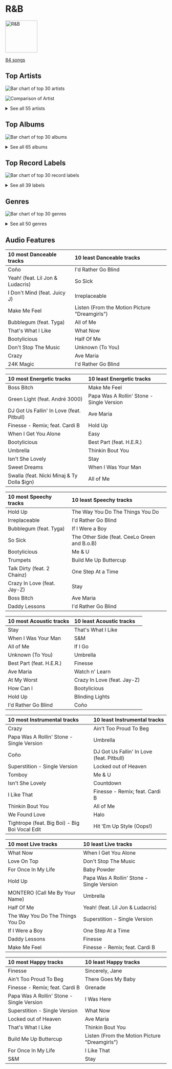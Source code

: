 # R&B


<img src="https://mosaic.scdn.co/640/ab67616d0000b27345680a4a57c97894490a01c1ab67616d0000b27389992f4d7d4ab94937bf9e23ab67616d0000b273e13de7b8662b085b0885ffefab67616d0000b273ff5429125128b43572dbdccd" alt="R&B" width="100" />

[84 songs](r_b_tracks.md)

## Top Artists

![Bar chart of top 30 artists](../images/playlists/r_b/artists.png)

![Comparison of Artist](../images/playlists/r_b/artists_comparison.png)


<details>
<summary>See all 55 artists</summary>

|   Number of Tracks | Art                                                                                              | Artist                                 | 🔗                                                           |
|-------------------:|:-------------------------------------------------------------------------------------------------|:---------------------------------------|:------------------------------------------------------------|
|                 14 | <img src="https://i.scdn.co/image/ab6761610000e5eb676338904deb80cffb568216" alt="" width="50" /> | [Beyoncé](../artists/beyonc_.md)       | [🔗](https://open.spotify.com/artist/6vWDO969PvNqNYHIOW5v0m) |
|                 10 | <img src="https://i.scdn.co/image/ab6761610000e5eb99e4fca7c0b7cb166d915789" alt="" width="50" /> | [Rihanna](../artists/rihanna.md)       | [🔗](https://open.spotify.com/artist/5pKCCKE2ajJHZ9KAiaK11H) |
|                  9 | <img src="https://i.scdn.co/image/ab6761610000e5ebc36dd9eb55fb0db4911f25dd" alt="" width="50" /> | [Bruno Mars](../artists/bruno_mars.md) | [🔗](https://open.spotify.com/artist/0du5cEVh5yTK9QJze8zA0C) |
|                  6 | <img src="https://i.scdn.co/image/ab6761610000e5eb654972693e0efed3f3f4d090" alt="" width="50" /> | Jason Derulo                           | [🔗](https://open.spotify.com/artist/07YZf4WDAMNwqr4jfgOZ8y) |
|                  5 | <img src="https://i.scdn.co/image/ab6761610000e5eb3ea2c03525939b482f8d3bfd" alt="" width="50" /> | Janelle Monáe                          | [🔗](https://open.spotify.com/artist/6ueGR6SWhUJfvEhqkvMsVs) |
|                  4 | <img src="https://i.scdn.co/image/c59faacbed7aa770266bad048660810eca204108" alt="" width="50" /> | Stevie Wonder                          | [🔗](https://open.spotify.com/artist/7guDJrEfX3qb6FEbdPA5qi) |
|                  4 | <img src="https://i.scdn.co/image/ab6761610000e5eb3f0f76df1047720f2e57fc35" alt="" width="50" /> | The Temptations                        | [🔗](https://open.spotify.com/artist/3RwQ26hR2tJtA8F9p2n7jG) |
|                  4 | <img src="https://i.scdn.co/image/ab6761610000e5eb2e42d906f4f9f672359e7379" alt="" width="50" /> | Usher                                  | [🔗](https://open.spotify.com/artist/23zg3TcAtWQy7J6upgbUnj) |
|                  3 | <img src="https://i.scdn.co/image/ab6761610000e5ebaed3c717bf1753ab928ea88d" alt="" width="50" /> | John Legend                            | [🔗](https://open.spotify.com/artist/5y2Xq6xcjJb2jVM54GHK3t) |
|                  2 | <img src="https://i.scdn.co/image/ab6761610000e5ebc75afcd5a9027f60eaebb5e4" alt="" width="50" /> | JAY-Z                                  | [🔗](https://open.spotify.com/artist/3nFkdlSjzX9mRTtwJOzDYB) |
|                  2 | <img src="https://i.scdn.co/image/ab6761610000e5ebbd09edfd2babfc9fd2ba748e" alt="" width="50" /> | Daniel Caesar                          | [🔗](https://open.spotify.com/artist/20wkVLutqVOYrc0kxFs7rA) |
|                  1 | <img src="https://i.scdn.co/image/ab6761610000e5eba12641edfc4ffbbdf58f7d15" alt="" width="50" /> | Lil Jon                                | [🔗](https://open.spotify.com/artist/7sfl4Xt5KmfyDs2T3SVSMK) |
|                  1 | <img src="https://i.scdn.co/image/ab6761610000e5ebd66f1e0c883f319443d68c45" alt="" width="50" /> | Lil Nas X                              | [🔗](https://open.spotify.com/artist/7jVv8c5Fj3E9VhNjxT4snq) |
|                  1 | <img src="https://i.scdn.co/image/ab6761610000e5ebd9dde4a54073dbd58fb91c7d" alt="" width="50" /> | Ty Dolla $ign                          | [🔗](https://open.spotify.com/artist/7c0XG5cIJTrrAgEC3ULPiq) |
|                  1 | <img src="https://i.scdn.co/image/ab6761610000e5eb578905d5539cff25568dc097" alt="" width="50" /> | Calvin Harris                          | [🔗](https://open.spotify.com/artist/7CajNmpbOovFoOoasH2HaY) |
|                  1 | <img src="https://i.scdn.co/image/5c8d57d92825466637905f0d4219064cb39333e9" alt="" width="50" /> | André 3000                             | [🔗](https://open.spotify.com/artist/74V3dE1a51skRkdII8y2C6) |
|                  1 | <img src="https://i.scdn.co/image/7667470f669c70a15108051995051fc2cf9e126a" alt="" width="50" /> | Blu Cantrell                           | [🔗](https://open.spotify.com/artist/6vytZ677lz4LzCrUDcDokM) |
|                  1 | <img src="https://i.scdn.co/image/ab6761610000e5eb21a213a4fe1a6f9b45d3f7f9" alt="" width="50" /> | Commodores                             | [🔗](https://open.spotify.com/artist/6twIAGnYuIT1pncMAsXnEm) |
|                  1 | <img src="https://i.scdn.co/image/ab6761610000e5eb41bf7454f88cccfe6677b2c0" alt="" width="50" /> | H 3 F                                  | [🔗](https://open.spotify.com/artist/6jIK3obS1fJqb3Vu74AYX3) |
|                  1 | <img src="https://i.scdn.co/image/ab6761610000e5eb52ca4fca28b86ca3a7d9846d" alt="" width="50" /> | Destiny Rogers                         | [🔗](https://open.spotify.com/artist/6gezkje7GoJlQbHBgLXHuu) |
|                  1 | <img src="https://i.scdn.co/image/ab6772690000c46ca3ebb27ba9a55044f32af6e1" alt="" width="50" /> | Silk Sonic                             | [🔗](https://open.spotify.com/artist/6PvvGcCY2XtUcSRld1Wilr) |
|                  1 | <img src="https://i.scdn.co/image/ab6761610000e5eb12123322672fbf71bd1e5c94" alt="" width="50" /> | Ella Eyre                              | [🔗](https://open.spotify.com/artist/66TrUkUZ3RM29dqeDQRgyA) |
|                  1 | <img src="https://i.scdn.co/image/ab6761610000e5eb3b6f1762e81e53df14990f57" alt="" width="50" /> | B.o.B                                  | [🔗](https://open.spotify.com/artist/5ndkK3dpZLKtBklKjxNQwT) |
|                  1 | <img src="https://i.scdn.co/image/ab6761610000e5eb8079989370c50963b60ee7bc" alt="" width="50" /> | CeeLo Green                            | [🔗](https://open.spotify.com/artist/5nLYd9ST4Cnwy6NHaCxbj8) |
|                  1 | <img src="https://i.scdn.co/image/ab6761610000e5eb116fc50265ef72d7e66723a5" alt="" width="50" /> | Juicy J                                | [🔗](https://open.spotify.com/artist/5gCRApTajqwbnHHPbr2Fpi) |
|                  1 | <img src="https://i.scdn.co/image/ab6761610000e5eb727a2ac15afe659be999beba" alt="" width="50" /> | Doja Cat                               | [🔗](https://open.spotify.com/artist/5cj0lLjcoR7YOSnhnX0Po5) |
|                  1 | <img src="https://i.scdn.co/image/03e8855382d21e1cbf8172c03001ab8847889f38" alt="" width="50" /> | Gnarls Barkley                         | [🔗](https://open.spotify.com/artist/5SbkVQYYzlw1kte75QIabH) |
|                  1 | <img src="https://i.scdn.co/image/ab6761610000e5ebf91c2e559a5a8233d3b35fb1" alt="" width="50" /> | Tyga                                   | [🔗](https://open.spotify.com/artist/5LHRHt1k9lMyONurDHEdrp) |
|                  1 | <img src="https://i.scdn.co/image/ab6761610000e5eb0d66b3670294bf801847dae2" alt="" width="50" /> | Lizzo                                  | [🔗](https://open.spotify.com/artist/56oDRnqbIiwx4mymNEv7dS) |
|                  1 | <img src="https://i.scdn.co/image/ab6761610000e5eb8c2332e6c0ed96d144a91b3f" alt="" width="50" /> | Cardi B                                | [🔗](https://open.spotify.com/artist/4kYSro6naA4h99UJvo89HB) |
|                  1 | <img src="https://i.scdn.co/image/ab6761610000e5ebd9f754de994ed3b6e8f01522" alt="" width="50" /> | Jidenna                                | [🔗](https://open.spotify.com/artist/4TsHKU8l8Wq7n7OPVikirn) |
|                  1 | <img src="https://i.scdn.co/image/ab6761610000e5eb6a2235c7e50d72aef06b7f66" alt="" width="50" /> | The Foundations                        | [🔗](https://open.spotify.com/artist/4GITZM5LCR2KcdlgEOrNLD) |
|                  1 | <img src="https://i.scdn.co/image/ab6761610000e5eb96287bd47570ff13f0c01496" alt="" width="50" /> | Anderson .Paak                         | [🔗](https://open.spotify.com/artist/3jK9MiCrA42lLAdMGUZpwa) |
|                  1 | <img src="https://i.scdn.co/image/adcc1cb654e89f2e404688ae0d1bbc942ce02e5d" alt="" width="50" /> | Ludacris                               | [🔗](https://open.spotify.com/artist/3ipn9JLAPI5GUEo4y4jcoi) |
|                  1 | <img src="https://i.scdn.co/image/ab6761610000e5eb49637fe719fddb8e90896f41" alt="" width="50" /> | Jhorrmountain                          | [🔗](https://open.spotify.com/artist/3aAX2y0amckZ7WcWoz2f2o) |
|                  1 | <img src="https://i.scdn.co/image/ab6761610000e5eb7b05445e212ac49d9ed4c310" alt="" width="50" /> | H.E.R.                                 | [🔗](https://open.spotify.com/artist/3Y7RZ31TRPVadSFVy1o8os) |
|                  1 | <img src="https://i.scdn.co/image/ab6761610000e5eba22623b5c4d912075ba59116" alt="" width="50" /> | Puri                                   | [🔗](https://open.spotify.com/artist/3ADyFy1orEwODaiHmRRMQp) |
|                  1 | <img src="https://i.scdn.co/image/ab6761610000e5eb02eeb5305fa7bdd9ddca42fc" alt="" width="50" /> | Miguel                                 | [🔗](https://open.spotify.com/artist/360IAlyVv4PCEVjgyMZrxK) |
|                  1 | <img src="https://i.scdn.co/image/ab6761610000e5eb7f3c0dffb5229c8734ff60b2" alt="" width="50" /> | Big Boi                                | [🔗](https://open.spotify.com/artist/2ht3wxeT69CzyKFChNnNAB) |
|                  1 | <img src="https://i.scdn.co/image/ab6761610000e5ebfbc3faec4a370d8393bee7f1" alt="" width="50" /> | Frank Ocean                            | [🔗](https://open.spotify.com/artist/2h93pZq0e7k5yf4dywlkpM) |
|                  1 | <img src="https://i.scdn.co/image/ab6761610000e5eb009ef60c0a99410630cc40c7" alt="" width="50" /> | Jordin Sparks                          | [🔗](https://open.spotify.com/artist/2AQjGvtT0pFYfxR3neFcvz) |
|                  1 | <img src="https://i.scdn.co/image/914ae1ce7fb065cfb0c89794e5e41c6eca758df3" alt="" width="50" /> | Corinne Bailey Rae                     | [🔗](https://open.spotify.com/artist/29WzbAQtDnBJF09es0uddn) |
|                  1 | <img src="https://i.scdn.co/image/ab6761610000e5eb6f5af779b97c9e52d74d3743" alt="" width="50" /> | Cassie                                 | [🔗](https://open.spotify.com/artist/27FGXRNruFoOdf1vP8dqcH) |
|                  1 | <img src="https://i.scdn.co/image/ab6761610000e5ebca118e3822061f7b7f6bc537" alt="" width="50" /> | Ne-Yo                                  | [🔗](https://open.spotify.com/artist/21E3waRsmPlU7jZsS13rcj) |
|                  1 | <img src="https://i.scdn.co/image/ab6761610000e5eb81d954dd35145481964ddd6c" alt="" width="50" /> | Mikky Ekko                             | [🔗](https://open.spotify.com/artist/1buzCmyYZE4kcdLRudsb8V) |
|                  1 | <img src="https://i.scdn.co/image/ab6761610000e5ebf75e64532704bd6acf0b4e76" alt="" width="50" /> | Destiny's Child                        | [🔗](https://open.spotify.com/artist/1Y8cdNmUJH7yBTd9yOvr5i) |
|                  1 | <img src="https://i.scdn.co/image/ab6761610000e5ebb5f9e28219c169fd4b9e8379" alt="" width="50" /> | The Weeknd                             | [🔗](https://open.spotify.com/artist/1Xyo4u8uXC1ZmMpatF05PJ) |
|                  1 | <img src="https://i.scdn.co/image/ab6761610000e5eb2822fcd3337b030199b3861a" alt="" width="50" /> | Pink Sweat$                            | [🔗](https://open.spotify.com/artist/1W7FNibLa0O0b572tB2w7t) |
|                  1 | <img src="https://i.scdn.co/image/ab6761610000e5ebf556662d187b9191c421be1c" alt="" width="50" /> | 2 Chainz                               | [🔗](https://open.spotify.com/artist/17lzZA2AlOHwCwFALHttmp) |
|                  1 | <img src="https://i.scdn.co/image/ab6761610000e5eb058531dfd9746a96ad85265f" alt="" width="50" /> | Etta James                             | [🔗](https://open.spotify.com/artist/0iOVhN3tnSvgDbcg25JoJb) |
|                  1 | <img src="https://i.scdn.co/image/ab6761610000e5eb6a8e5e8752d1dc2dafa63f20" alt="" width="50" /> | Nicki Minaj                            | [🔗](https://open.spotify.com/artist/0hCNtLu0JehylgoiP8L4Gh) |
|                  1 | <img src="https://i.scdn.co/image/ab6761610000e5eb7791e2d61372a3c61bfbed85" alt="" width="50" /> | Jenevieve                              | [🔗](https://open.spotify.com/artist/0dUYLC7DLjeS8gIh8cz2Pq) |
|                  1 | <img src="https://i.scdn.co/image/ab6761610000e5eb02582bb3fa9d68f44a247f39" alt="" width="50" /> | Robin Thicke                           | [🔗](https://open.spotify.com/artist/0ZrpamOxcZybMHGg1AYtHP) |
|                  1 | <img src="https://i.scdn.co/image/ab6761610000e5ebfc9d2abc85b6f4bef77f80ea" alt="" width="50" /> | Pitbull                                | [🔗](https://open.spotify.com/artist/0TnOYISbd1XYRBk9myaseg) |
|                  1 | <img src="https://i.scdn.co/image/ab6761610000e5ebedb1ff4a690386ca7bee7007" alt="" width="50" /> | Jacob Banks                            | [🔗](https://open.spotify.com/artist/0AepkoQhYvkjEzzwIcGxdV) |

</details>


## Top Albums

![Bar chart of top 30 albums](../images/playlists/r_b/albums.png)


<details>
<summary>See all 65 albums</summary>

|   Number of Tracks | Art                                                                                              | Album                                                                                                   | 🔗                                                          |
|-------------------:|:-------------------------------------------------------------------------------------------------|:--------------------------------------------------------------------------------------------------------|:-----------------------------------------------------------|
|                  4 | <img src="https://i.scdn.co/image/ab67616d0000b273e13de7b8662b085b0885ffef" alt="" width="50" /> | I AM...SASHA FIERCE                                                                                     | [🔗](https://open.spotify.com/album/23Y5wdyP5byMFktZf8AcWU) |
|                  4 | <img src="https://i.scdn.co/image/ab67616d0000b273ff5429125128b43572dbdccd" alt="" width="50" /> | 4                                                                                                       | [🔗](https://open.spotify.com/album/1gIC63gC3B7o7FfpPACZQJ) |
|                  3 | <img src="https://i.scdn.co/image/ab67616d0000b273f9f27162ab1ed45b8d7a7e98" alt="" width="50" /> | Good Girl Gone Bad: Reloaded                                                                            | [🔗](https://open.spotify.com/album/3JSWZWeTHF4HDGt5Eozdy7) |
|                  3 | <img src="https://i.scdn.co/image/ab67616d0000b273232711f7d66a1e19e89e28c5" alt="" width="50" /> | 24K Magic                                                                                               | [🔗](https://open.spotify.com/album/4PgleR09JVnm3zY1fW3XBA) |
|                  2 | <img src="https://i.scdn.co/image/ab67616d0000b273926f43e7cce571e62720fd46" alt="" width="50" /> | Unorthodox Jukebox                                                                                      | [🔗](https://open.spotify.com/album/58ufpQsJ1DS5kq4hhzQDiI) |
|                  2 | <img src="https://i.scdn.co/image/ab67616d0000b2731f69f49a0d2f6b13a79efe02" alt="" width="50" /> | Unapologetic                                                                                            | [🔗](https://open.spotify.com/album/0XJya16l3K1J2dEwY19F8z) |
|                  2 | <img src="https://i.scdn.co/image/ab67616d0000b2731c5eacf6965d328c2c795cef" alt="" width="50" /> | Talk That Talk                                                                                          | [🔗](https://open.spotify.com/album/1Kw1bVd07oRqcjrcjQKC8T) |
|                  2 | <img src="https://i.scdn.co/image/ab67616d0000b2730376bdff8b70d934f297303e" alt="" width="50" /> | Talk Dirty                                                                                              | [🔗](https://open.spotify.com/album/4PeZu0It7qVrTG40t3HM9A) |
|                  2 | <img src="https://i.scdn.co/image/ab67616d0000b27386b0c9728ad3ed338eaeea79" alt="" width="50" /> | Raymond v Raymond (Expanded Edition)                                                                    | [🔗](https://open.spotify.com/album/6A1F3Fkq5dYeYYNkXflcTX) |
|                  2 | <img src="https://i.scdn.co/image/ab67616d0000b27389992f4d7d4ab94937bf9e23" alt="" width="50" /> | Lemonade                                                                                                | [🔗](https://open.spotify.com/album/7dK54iZuOxXFarGhXwEXfF) |
|                  2 | <img src="https://i.scdn.co/image/ab67616d0000b273f6b55ca93bd33211227b502b" alt="" width="50" /> | Doo-Wops & Hooligans                                                                                    | [🔗](https://open.spotify.com/album/1uyf3l2d4XYwiEqAb7t7fX) |
|                  2 | <img src="https://i.scdn.co/image/ab67616d0000b2730a60fb0deda858270cca82ee" alt="" width="50" /> | Dirty Computer                                                                                          | [🔗](https://open.spotify.com/album/2PjlaxlMunGOUvcRzlTbtE) |
|                  2 | <img src="https://i.scdn.co/image/ab67616d0000b273026e88f624dfb96f2e1ef10b" alt="" width="50" /> | B'Day Deluxe Edition                                                                                    | [🔗](https://open.spotify.com/album/0Zd10MKN5j9KwUST0TdBBB) |
|                  1 | <img src="https://i.scdn.co/image/ab67616d0000b2737aede4855f6d0d738012e2e5" alt="" width="50" /> | channel ORANGE                                                                                          | [🔗](https://open.spotify.com/album/392p3shh2jkxUxY2VHvlH8) |
|                  1 | <img src="https://i.scdn.co/image/ab67616d0000b273fbf594435bcb7b30636efc02" alt="" width="50" /> | Yoga                                                                                                    | [🔗](https://open.spotify.com/album/5rzxGeVyCV74SvV5hjLRAU) |
|                  1 | <img src="https://i.scdn.co/image/ab67616d0000b273c70176fa51326491ecc5f79e" alt="" width="50" /> | Who Hurt You?                                                                                           | [🔗](https://open.spotify.com/album/15M9pZ8gsdoN67yLjyQ039) |
|                  1 | <img src="https://i.scdn.co/image/ab67616d0000b27356080feb452fa7ad4ca61d8b" alt="" width="50" /> | Village                                                                                                 | [🔗](https://open.spotify.com/album/2KxC2M0bVm5hrK3GgGMuV9) |
|                  1 | <img src="https://i.scdn.co/image/ab67616d0000b2730e6cedee56e37a9a65f2164d" alt="" width="50" /> | Unapologetic (Deluxe)                                                                                   | [🔗](https://open.spotify.com/album/4eddbruVtOqw8khwxSH6H2) |
|                  1 | <img src="https://i.scdn.co/image/ab67616d0000b27384095737f6056e682666d6f9" alt="" width="50" /> | Tomboy                                                                                                  | [🔗](https://open.spotify.com/album/2uDZBeyyQ7mfwF9mUJeYUG) |
|                  1 | <img src="https://i.scdn.co/image/ab67616d0000b2731a5b6271ae1c8497df20916e" alt="" width="50" /> | The Temptations Sing Smokey                                                                             | [🔗](https://open.spotify.com/album/45tweuKI0zdh8zgKo05cTw) |
|                  1 | <img src="https://i.scdn.co/image/ab67616d0000b27387bb1da05f3491eea3401de5" alt="" width="50" /> | The Prelude                                                                                             | [🔗](https://open.spotify.com/album/3Qj2vsFzmaB8jcH6Q60WIG) |
|                  1 | <img src="https://i.scdn.co/image/ab67616d0000b273bbe4503b585d49c54174a4bf" alt="" width="50" /> | The Foundations                                                                                         | [🔗](https://open.spotify.com/album/3j1kw5l2mEeKCUuXXwjhWp) |
|                  1 | <img src="https://i.scdn.co/image/ab67616d0000b2739e447b59bd3e2cbefaa31d91" alt="" width="50" /> | The Definitive Collection                                                                               | [🔗](https://open.spotify.com/album/4E1itnJOhTMRSATNaxh0Sq) |
|                  1 | <img src="https://i.scdn.co/image/ab67616d0000b273120a1366324c2ae1728e17e5" alt="" width="50" /> | The ArchAndroid                                                                                         | [🔗](https://open.spotify.com/album/7MvSB0JTdtl1pSwZcgvYQX) |
|                  1 | <img src="https://i.scdn.co/image/ab67616d0000b2737649604d1b27be1c78c466e9" alt="" width="50" /> | Tell Mama                                                                                               | [🔗](https://open.spotify.com/album/4ReJ59T4YxC62WkfyVTWpr) |
|                  1 | <img src="https://i.scdn.co/image/ab67616d0000b27364d58f6e7672baecc8972806" alt="" width="50" /> | Tattoos (Deluxe Edition)                                                                                | [🔗](https://open.spotify.com/album/3wDeTllVvayYsWTHsFNWZQ) |
|                  1 | <img src="https://i.scdn.co/image/ab67616d0000b2739d6522bee68370fa5592301d" alt="" width="50" /> | Swalla (feat. Nicki Minaj & Ty Dolla $ign)                                                              | [🔗](https://open.spotify.com/album/2e5CxfyEwBW115beiwh7Mc) |
|                  1 | <img src="https://i.scdn.co/image/ab67616d0000b2737c83e8f225e70de4bb866c96" alt="" width="50" /> | Survivor                                                                                                | [🔗](https://open.spotify.com/album/480AZOo2VQ1kf3GedAiKV9) |
|                  1 | <img src="https://i.scdn.co/image/ab67616d0000b27361a13426a99fd3500e2fff54" alt="" width="50" /> | St. Elsewhere                                                                                           | [🔗](https://open.spotify.com/album/7p2aWivr9OLXocSTTKtG9B) |
|                  1 | <img src="https://i.scdn.co/image/ab67616d0000b2732fee61bfec596bb6f5447c50" alt="" width="50" /> | Songs In The Key Of Life                                                                                | [🔗](https://open.spotify.com/album/6YUCc2RiXcEKS9ibuZxjt0) |
|                  1 | <img src="https://i.scdn.co/image/ab67616d0000b273c5e9e847ca9c0982b4c91d4b" alt="" width="50" /> | Signed, Sealed And Delivered                                                                            | [🔗](https://open.spotify.com/album/54ootLtDyMZFr9obtWQvvO) |
|                  1 | <img src="https://i.scdn.co/image/ab67616d0000b273c8245ce2a727675a0a232b2f" alt="" width="50" /> | Preach                                                                                                  | [🔗](https://open.spotify.com/album/32r4o1R9a1lK5DoVXGEC7E) |
|                  1 | <img src="https://i.scdn.co/image/ab67616d0000b2734e8e488284a2cf00a613c0a1" alt="" width="50" /> | Music From The Motion Picture Cadillac Records                                                          | [🔗](https://open.spotify.com/album/4b2zuwf7CPesdiTg1kFDjU) |
|                  1 | <img src="https://i.scdn.co/image/ab67616d0000b273b72cb7bed93d6e2fdf42cffe" alt="" width="50" /> | Metropolis: The Chase Suite (Special Edition)                                                           | [🔗](https://open.spotify.com/album/3T3bJi3cvwR5U7ihwgEwF1) |
|                  1 | <img src="https://i.scdn.co/image/ab67616d0000b2736506e351b719b6f122e60ea2" alt="" width="50" /> | Meet The Temptations                                                                                    | [🔗](https://open.spotify.com/album/199rfdL0k6q5ReLA7V4KMt) |
|                  1 | <img src="https://i.scdn.co/image/ab67616d0000b273664034dd80e91b28f773598d" alt="" width="50" /> | MONTERO (Call Me By Your Name)                                                                          | [🔗](https://open.spotify.com/album/2Hjcfw8zHN4dJDZJGOzLd6) |
|                  1 | <img src="https://i.scdn.co/image/ab67616d0000b27394c9217a398f5174757c0c78" alt="" width="50" /> | Love In The Future (Expanded Edition)                                                                   | [🔗](https://open.spotify.com/album/4OTAx9un4e6NfoHuVRiOrC) |
|                  1 | <img src="https://i.scdn.co/image/ab67616d0000b273aa16162c83c19d587a3bfa45" alt="" width="50" /> | Loud                                                                                                    | [🔗](https://open.spotify.com/album/6UHhmTLl9T1scRYLmpHcDX) |
|                  1 | <img src="https://i.scdn.co/image/ab67616d0000b2736f9e6abbd6fa43ac3cdbeee0" alt="" width="50" /> | Leave The Door Open                                                                                     | [🔗](https://open.spotify.com/album/7dfPqXck6BB9wpThrVYBss) |
|                  1 | <img src="https://i.scdn.co/image/ab67616d0000b273260e2444b3431b3b8b559bc3" alt="" width="50" /> | Jordin Sparks                                                                                           | [🔗](https://open.spotify.com/album/6JCNOvp9UeMrFuXwNW0JW6) |
|                  1 | <img src="https://i.scdn.co/image/ab67616d0000b273987a1825341694ec9bc62457" alt="" width="50" /> | In My Own Words                                                                                         | [🔗](https://open.spotify.com/album/6gkwOLmk0ALMOjWs5WhAEr) |
|                  1 | <img src="https://i.scdn.co/image/ab67616d0000b2736e62a873c96524a3788a2edf" alt="" width="50" /> | I Don't Mind (feat. Juicy J)                                                                            | [🔗](https://open.spotify.com/album/5BAqg5IJQ7XFKfdoCiOlJw) |
|                  1 | <img src="https://i.scdn.co/image/ab67616d0000b273af06f5c40adb2bc287c46cc2" alt="" width="50" /> | How Can I                                                                                               | [🔗](https://open.spotify.com/album/3qEib9B2LiOpc81jRYC4Fi) |
|                  1 | <img src="https://i.scdn.co/image/ab67616d0000b2739f06367f9a07d24fc9c641a9" alt="" width="50" /> | Gettin' Ready (Expanded Edition)                                                                        | [🔗](https://open.spotify.com/album/3RE8NUULcBzFvVtCmlI4lb) |
|                  1 | <img src="https://i.scdn.co/image/ab67616d0000b2733138f891f3075c9c5d944037" alt="" width="50" /> | Freudian                                                                                                | [🔗](https://open.spotify.com/album/3xybjP7r2VsWzwvDQipdM0) |
|                  1 | <img src="https://i.scdn.co/image/ab67616d0000b273cab4dfee401a04dacfa11784" alt="" width="50" /> | For Once In My Life                                                                                     | [🔗](https://open.spotify.com/album/3pPBbp1Nl9n1AM9xFpdKtZ) |
|                  1 | <img src="https://i.scdn.co/image/ab67616d0000b27347e522adf030a78615cdea06" alt="" width="50" /> | Finesse (Remix) [feat. Cardi B]                                                                         | [🔗](https://open.spotify.com/album/3mumK2ar9b4JPhVOZR0V2p) |
|                  1 | <img src="https://i.scdn.co/image/ab67616d0000b273d70bbffa859a9f9ca6f10496" alt="" width="50" /> | Evolver                                                                                                 | [🔗](https://open.spotify.com/album/11sKu4dBGvmEZTuVw9EC9A) |
|                  1 | <img src="https://i.scdn.co/image/ab67616d0000b273519241bcfc352fc3eaaac5db" alt="" width="50" /> | Everything Is 4                                                                                         | [🔗](https://open.spotify.com/album/59eUYETmE1zi31ESb3SUkI) |
|                  1 | <img src="https://i.scdn.co/image/ab67616d0000b27334da09e702c7f9ca573981e5" alt="" width="50" /> | Ella Eyre                                                                                               | [🔗](https://open.spotify.com/album/5J69OYtRXeI9dHDK2R95h5) |
|                  1 | <img src="https://i.scdn.co/image/ab67616d0000b27345680a4a57c97894490a01c1" alt="" width="50" /> | Dangerously In Love                                                                                     | [🔗](https://open.spotify.com/album/6oxVabMIqCMJRYN1GqR3Vf) |
|                  1 | <img src="https://i.scdn.co/image/ab67616d0000b2734d51081892dbe3f1ddf28914" alt="" width="50" /> | Cuz I Love You (Deluxe)                                                                                 | [🔗](https://open.spotify.com/album/74gSdSHe71q7urGWMMn3qB) |
|                  1 | <img src="https://i.scdn.co/image/ab67616d0000b2731d56717d1786e938a105b6df" alt="" width="50" /> | Coño                                                                                                    | [🔗](https://open.spotify.com/album/1h3x5tLWXhf438Y5AK60Ml) |
|                  1 | <img src="https://i.scdn.co/image/ab67616d0000b2731ec9b096319afbcc2dca6879" alt="" width="50" /> | Corinne Bailey Rae                                                                                      | [🔗](https://open.spotify.com/album/141Mp3P2VKHQMhtkW1DyQg) |
|                  1 | <img src="https://i.scdn.co/image/ab67616d0000b273365b3fb800c19f7ff72602da" alt="" width="50" /> | Confessions (Expanded Edition)                                                                          | [🔗](https://open.spotify.com/album/1RM6MGv6bcl6NrAG8PGoZk) |
|                  1 | <img src="https://i.scdn.co/image/ab67616d0000b27340eea368f4fb5f5ee6dcd9a8" alt="" width="50" /> | Commodores                                                                                              | [🔗](https://open.spotify.com/album/2tzbNCAUTmW4MIM2Ulvrwl) |
|                  1 | <img src="https://i.scdn.co/image/ab67616d0000b273f4c4ee507c2558262869f415" alt="" width="50" /> | Cassie (U.S. Version)                                                                                   | [🔗](https://open.spotify.com/album/0j1qzjaJmsF1FkcICf3hRu) |
|                  1 | <img src="https://i.scdn.co/image/ab67616d0000b27310356a0e81371e6644cb1371" alt="" width="50" /> | Boss Bitch                                                                                              | [🔗](https://open.spotify.com/album/4pmyFpGicLLIgNPc1TQXKc) |
|                  1 | <img src="https://i.scdn.co/image/ab67616d0000b27384a1d313a00f16b5a29ff46c" alt="" width="50" /> | Bittersweet                                                                                             | [🔗](https://open.spotify.com/album/3UviDOQkc4WbXkNi6DIBZu) |
|                  1 | <img src="https://i.scdn.co/image/ab67616d0000b27307a560f0504f9de0af5e0a33" alt="" width="50" /> | Baby Powder                                                                                             | [🔗](https://open.spotify.com/album/3nqQxvxUB95Bi2UBseY1u1) |
|                  1 | <img src="https://i.scdn.co/image/ab67616d0000b273d5a8395b0d80b8c48a5d851c" alt="" width="50" /> | All I Want Is You                                                                                       | [🔗](https://open.spotify.com/album/493HYe7N5pleudEZRyhE7R) |
|                  1 | <img src="https://i.scdn.co/image/ab67616d0000b2738863bc11d2aa12b54f5aeb36" alt="" width="50" /> | After Hours                                                                                             | [🔗](https://open.spotify.com/album/4yP0hdKOZPNshxUOjY0cZj) |
|                  1 | <img src="https://i.scdn.co/image/ab67616d0000b27333c6b920eabcf4c00d7a1093" alt="" width="50" /> | ANTI (Deluxe)                                                                                           | [🔗](https://open.spotify.com/album/4UlGauD7ROb3YbVOFMgW5u) |
|                  1 | <img src="https://i.scdn.co/image/ab67616d0000b273af3ad974e635a6b18579adee" alt="" width="50" /> | A Beautiful World                                                                                       | [🔗](https://open.spotify.com/album/76wI74XuASLFrY9pUVLhO9) |
|                  1 | <img src="https://i.scdn.co/image/ab67616d0000b273dabb260cf41a2fbb2c842787" alt="" width="50" /> | 20th Century Masters: The Millennium Collection: Best Of The Temptations, Vol. 2 - The '70s, '80s, '90s | [🔗](https://open.spotify.com/album/2kzUxFepw1uLjbgqV537eP) |

</details>


## Top Record Labels

![Bar chart of top 30 record labels](../images/playlists/r_b/labels.png)


<details>
<summary>See all 39 labels</summary>

|   Number of Tracks | Label                                                           |
|-------------------:|:----------------------------------------------------------------|
|                 19 | [Columbia](../labels/columbia.md)                               |
|                 12 | [Atlantic Records](../labels/atlantic_records.md)               |
|                  9 | [MOTOWN](../labels/motown.md)                                   |
|                  9 | [Def Jam Recordings](../labels/def_jam_recordings.md)           |
|                  6 | [Parkwood Entertainment](../labels/parkwood_entertainment.md)   |
|                  5 | [Warner Records](../labels/warner_records.md)                   |
|                  5 | [UNI](../labels/uni.md)                                         |
|                  5 | [Music World Music](../labels/music_world_music.md)             |
|                  5 | [Beluga Heights](../labels/beluga_heights.md)                   |
|                  5 | [Bad Boy](../labels/bad_boy.md)                                 |
|                  3 | [LaFace Records](../labels/laface_records.md)                   |
|                  2 | [Wondaland](../labels/wondaland.md)                             |
|                  2 | [Golden Child Recordings](../labels/golden_child_recordings.md) |
|                  2 | [G.O.O.D. Music](../labels/g_o_o_d__music.md)                   |
|                  1 | [Virgin Records](../labels/virgin_records.md)                   |
|                  1 | [UMGRI Interscope](../labels/umgri_interscope.md)               |
|                  1 | [Spinnin' Records](../labels/spinnin__records.md)               |
|                  1 | [Roc Nation](../labels/roc_nation.md)                           |
|                  1 | [Rihanna](../labels/rihanna.md)                                 |
|                  1 | [Republic Records](../labels/republic_records.md)               |
|                  1 | [Red Zone Entertainment](../labels/red_zone_entertainment.md)   |
|                  1 | [RCA Records Label](../labels/rca_records_label.md)             |
|                  1 | [Nu America Music](../labels/nu_america_music.md)               |
|                  1 | [Not specified](../labels/not_specified.md)                     |
|                  1 | [Nice Life](../labels/nice_life.md)                             |
|                  1 | [Jive](../labels/jive.md)                                       |
|                  1 | [JOYFACE Records](../labels/joyface_records.md)                 |
|                  1 | [IDJ](../labels/idj.md)                                         |
|                  1 | [H 3 F](../labels/h_3_f.md)                                     |
|                  1 | [Geffen](../labels/geffen.md)                                   |
|                  1 | [Epic](../labels/epic.md)                                       |
|                  1 | [EMI](../labels/emi.md)                                         |
|                  1 | [Downtown Recordings](../labels/downtown_recordings.md)         |
|                  1 | [Def Soul](../labels/def_soul.md)                               |
|                  1 | [Castle Communications](../labels/castle_communications.md)     |
|                  1 | [Arista](../labels/arista.md)                                   |
|                  1 | [Aftermath Entertainment](../labels/aftermath_entertainment.md) |
|                  1 | [ATL](../labels/atl.md)                                         |
|                  1 | [19 Recordings Limited](../labels/19_recordings_limited.md)     |

</details>


## Genres

![Bar chart of top 30 genres](../images/playlists/r_b/genres.png)


<details>
<summary>See all 50 genres</summary>

|   Number of Tracks | Genre                                           |
|-------------------:|:------------------------------------------------|
|                 63 | [pop](../genres/pop.md)                         |
|                 52 | [dance pop](../genres/dance_pop.md)             |
|                 34 | [r&b](../genres/r_b.md)                         |
|                 24 | urban contemporary                              |
|                 12 | soul                                            |
|                 12 | neo soul                                        |
|                 10 | barbadian pop                                   |
|                 10 | atl hip hop                                     |
|                  8 | [post-teen pop](../genres/post_teen_pop.md)     |
|                  8 | motown                                          |
|                  6 | pop rap                                         |
|                  6 | escape room                                     |
|                  6 | edm                                             |
|                  6 | alternative r&b                                 |
|                  6 | [adult standards](../genres/adult_standards.md) |
|                  5 | quiet storm                                     |
|                  5 | funk                                            |
|                  5 | [electropop](../genres/electropop.md)           |
|                  5 | contemporary r&b                                |
|                  5 | afrofuturism                                    |
|                  4 | south carolina hip hop                          |
|                  4 | pop soul                                        |
|                  4 | memphis soul                                    |
|                  4 | hip pop                                         |
|                  4 | classic soul                                    |
|                  3 | canadian contemporary r&b                       |
|                  2 | [neo mellow](../genres/neo_mellow.md)           |
|                  2 | lgbtq+ hip hop                                  |
|                  2 | hip hop                                         |
|                  2 | chill r&b                                       |
|                  1 | vocal jazz                                      |
|                  1 | uk pop                                          |
|                  1 | uk contemporary r&b                             |
|                  1 | tropical house                                  |
|                  1 | trap queen                                      |
|                  1 | torch song                                      |
|                  1 | thai indie pop                                  |
|                  1 | soul blues                                      |
|                  1 | [soft rock](../genres/soft_rock.md)             |
|                  1 | rock-and-roll                                   |
|                  1 | minnesota hip hop                               |
|                  1 | [mellow gold](../genres/mellow_gold.md)         |
|                  1 | jazz blues                                      |
|                  1 | indie r&b                                       |
|                  1 | girl group                                      |
|                  1 | disco                                           |
|                  1 | canadian pop                                    |
|                  1 | bubblegum pop                                   |
|                  1 | british soul                                    |
|                  1 | bedroom soul                                    |

</details>


## Audio Features

| 10 most Danceable tracks         | 10 least Danceable tracks                     |
|:---------------------------------|:----------------------------------------------|
| Coño                             | I'd Rather Go Blind                           |
| Yeah! (feat. Lil Jon & Ludacris) | So Sick                                       |
| I Don't Mind (feat. Juicy J)     | Irreplaceable                                 |
| Make Me Feel                     | Listen (From the Motion Picture "Dreamgirls") |
| Bubblegum (feat. Tyga)           | All of Me                                     |
| That's What I Like               | What Now                                      |
| Bootylicious                     | Half Of Me                                    |
| Don't Stop The Music             | Unknown (To You)                              |
| Crazy                            | Ave Maria                                     |
| 24K Magic                        | I'd Rather Go Blind                           |

| 10 most Energetic tracks                   | 10 least Energetic tracks                 |
|:-------------------------------------------|:------------------------------------------|
| Boss Bitch                                 | Make Me Feel                              |
| Green Light (feat. André 3000)             | Papa Was A Rollin' Stone - Single Version |
| DJ Got Us Fallin' In Love (feat. Pitbull)  | Ave Maria                                 |
| Finesse - Remix; feat. Cardi B             | Hold Up                                   |
| When I Get You Alone                       | Easy                                      |
| Bootylicious                               | Best Part (feat. H.E.R.)                  |
| Umbrella                                   | Thinkin Bout You                          |
| Isn't She Lovely                           | Stay                                      |
| Sweet Dreams                               | When I Was Your Man                       |
| Swalla (feat. Nicki Minaj & Ty Dolla $ign) | All of Me                                 |

| 10 most Speechy tracks      | 10 least Speechy tracks                      |
|:----------------------------|:---------------------------------------------|
| Hold Up                     | The Way You Do The Things You Do             |
| Irreplaceable               | I'd Rather Go Blind                          |
| Bubblegum (feat. Tyga)      | If I Were a Boy                              |
| So Sick                     | The Other Side (feat. CeeLo Green and B.o.B) |
| Bootylicious                | Me & U                                       |
| Trumpets                    | Build Me Up Buttercup                        |
| Talk Dirty (feat. 2 Chainz) | One Step At a Time                           |
| Crazy In Love (feat. Jay-Z) | Stay                                         |
| Boss Bitch                  | Ave Maria                                    |
| Daddy Lessons               | I'd Rather Go Blind                          |

| 10 most Acoustic tracks   | 10 least Acoustic tracks    |
|:--------------------------|:----------------------------|
| Stay                      | That's What I Like          |
| When I Was Your Man       | S&M                         |
| All of Me                 | If I Go                     |
| Unknown (To You)          | Umbrella                    |
| Best Part (feat. H.E.R.)  | Finesse                     |
| Ave Maria                 | Watch n' Learn              |
| At My Worst               | Crazy In Love (feat. Jay-Z) |
| How Can I                 | Bootylicious                |
| Hold Up                   | Blinding Lights             |
| I'd Rather Go Blind       | Coño                        |

| 10 most Instrumental tracks                    | 10 least Instrumental tracks              |
|:-----------------------------------------------|:------------------------------------------|
| Crazy                                          | Ain't Too Proud To Beg                    |
| Papa Was A Rollin' Stone - Single Version      | Umbrella                                  |
| Coño                                           | DJ Got Us Fallin' In Love (feat. Pitbull) |
| Superstition - Single Version                  | Locked out of Heaven                      |
| Tomboy                                         | Me & U                                    |
| Isn't She Lovely                               | Countdown                                 |
| I Like That                                    | Finesse - Remix; feat. Cardi B            |
| Thinkin Bout You                               | All of Me                                 |
| We Found Love                                  | Halo                                      |
| Tightrope (feat. Big Boi) - Big Boi Vocal Edit | Hit 'Em Up Style (Oops!)                  |

| 10 most Live tracks              | 10 least Live tracks                      |
|:---------------------------------|:------------------------------------------|
| What Now                         | When I Get You Alone                      |
| Love On Top                      | Don't Stop The Music                      |
| For Once In My Life              | Baby Powder                               |
| Hold Up                          | Papa Was A Rollin' Stone - Single Version |
| MONTERO (Call Me By Your Name)   | Umbrella                                  |
| Half Of Me                       | Yeah! (feat. Lil Jon & Ludacris)          |
| The Way You Do The Things You Do | Superstition - Single Version             |
| If I Were a Boy                  | One Step At a Time                        |
| Daddy Lessons                    | Finesse                                   |
| Make Me Feel                     | Finesse - Remix; feat. Cardi B            |

| 10 most Happy tracks                      | 10 least Happy tracks                         |
|:------------------------------------------|:----------------------------------------------|
| Finesse                                   | Sincerely, Jane                               |
| Ain't Too Proud To Beg                    | There Goes My Baby                            |
| Finesse - Remix; feat. Cardi B            | Grenade                                       |
| Papa Was A Rollin' Stone - Single Version | I Was Here                                    |
| Superstition - Single Version             | What Now                                      |
| Locked out of Heaven                      | Ave Maria                                     |
| That's What I Like                        | Thinkin Bout You                              |
| Build Me Up Buttercup                     | Listen (From the Motion Picture "Dreamgirls") |
| For Once In My Life                       | I Like That                                   |
| S&M                                       | Stay                                          |
